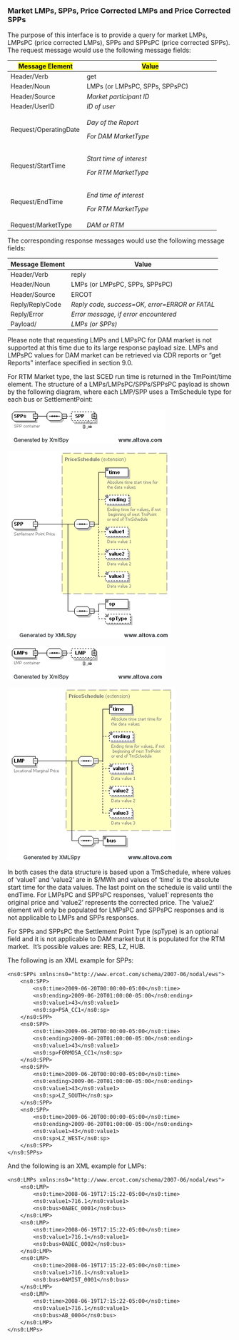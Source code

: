 ### Market LMPs, SPPs, Price Corrected LMPs and Price Corrected SPPs 

The purpose of this interface is to provide a query for market LMPs,
LMPsPC (price corrected LMPs), SPPs and SPPsPC (price corrected SPPs).
The request message would use the following message fields:

<table>
<colgroup>
<col style="width: 36%" />
<col style="width: 63%" />
</colgroup>
<thead>
<tr class="header">
<th><mark>Message Element</mark></th>
<th><mark>Value</mark></th>
</tr>
</thead>
<tbody>
<tr class="odd">
<td>Header/Verb</td>
<td>get</td>
</tr>
<tr class="even">
<td>Header/Noun</td>
<td>LMPs (or LMPsPC, SPPs, SPPsPC)</td>
</tr>
<tr class="odd">
<td>Header/Source</td>
<td><em>Market participant ID</em></td>
</tr>
<tr class="even">
<td>Header/UserID</td>
<td><em>ID of user</em></td>
</tr>
<tr class="odd">
<td>Request/OperatingDate</td>
<td><p><em>Day of the Report</em></p>
<p><em>For DAM MarketType</em></p></td>
</tr>
<tr class="even">
<td>Request/StartTime</td>
<td><p><em>Start time of interest</em></p>
<p><em>For RTM MarketType</em></p></td>
</tr>
<tr class="odd">
<td>Request/EndTime</td>
<td><p><em>End time of interest</em></p>
<p><em>For RTM MarketType</em></p></td>
</tr>
<tr class="even">
<td>Request/MarketType</td>
<td><em>DAM or RTM</em></td>
</tr>
</tbody>
</table>

The corresponding response messages would use the following message
fields:

| <span class="mark">Message Element</span> | <span class="mark">Value</span>                |
|-------------------------------------------|------------------------------------------------|
| Header/Verb                               | reply                                          |
| Header/Noun                               | LMPs (or LMPsPC, SPPs, SPPsPC)                 |
| Header/Source                             | ERCOT                                          |
| Reply/ReplyCode                           | *Reply code, success=OK, error=ERROR or FATAL* |
| Reply/Error                               | *Error message, if error encountered*          |
| Payload/                                  | *LMPs (or SPPs)*                               |

Please note that requesting LMPs and LMPsPC for DAM market is not
supported at this time due to its large response payload size. LMPs
and LMPsPC values for DAM market can be retrieved via CDR reports or
“get Reports” interface specified in section 9.0.

For RTM Market type, the last SCED run time is returned in the
TmPoint/time element. The structure of a LMPs/LMPsPC/SPPs/SPPsPC
payload is shown by the following diagram, where each LMP/SPP uses a
TmSchedule type for each bus or SettlementPoint:

![SPPs Structure](../Images/SPPs_Structure.png)

![SPP Structure](../Images/SPP_Structure.png)

![LMPs Structure](../Images/LMPs_Structure.png)

![LMP Structure](../Images/LMP_Structure.png)

In both cases the data structure is based upon a TmSchedule, where
values of ‘value1’ and ‘value2’ are in \$/MWh and values of ‘time’ is
the <span class="mark">absolute start time for the data values</span>.
The last point on the schedule is valid until the endTime. For LMPsPC
and SPPsPC responses, ‘value1’ represents the original price and
‘value2’ represents the corrected price. The ‘value2’ element will
only be populated for LMPsPC and SPPsPC responses and is not
applicable to LMPs and SPPs responses.

For SPPs and SPPsPC the Settlement Point Type (spType) is an optional
field and it is not applicable to DAM market but it is populated for
the RTM market.  It’s possible values are: RES, LZ, HUB.

The following is an XML example for SPPs:

~~~
<ns0:SPPs xmlns:ns0="http://www.ercot.com/schema/2007-06/nodal/ews">
    <ns0:SPP>
        <ns0:time>2009-06-20T00:00:00-05:00</ns0:time>
        <ns0:ending>2009-06-20T01:00:00-05:00</ns0:ending>
        <ns0:value1>43</ns0:value1>
        <ns0:sp>PSA_CC1</ns0:sp>
    </ns0:SPP>
    <ns0:SPP>
        <ns0:time>2009-06-20T00:00:00-05:00</ns0:time>
        <ns0:ending>2009-06-20T01:00:00-05:00</ns0:ending>
        <ns0:value1>43</ns0:value1>
        <ns0:sp>FORMOSA_CC1</ns0:sp>
    </ns0:SPP>
    <ns0:SPP>
        <ns0:time>2009-06-20T00:00:00-05:00</ns0:time>
        <ns0:ending>2009-06-20T01:00:00-05:00</ns0:ending>
        <ns0:value1>43</ns0:value1>
        <ns0:sp>LZ_SOUTH</ns0:sp>
    </ns0:SPP>
    <ns0:SPP>
        <ns0:time>2009-06-20T00:00:00-05:00</ns0:time>
        <ns0:ending>2009-06-20T01:00:00-05:00</ns0:ending>
        <ns0:value1>43</ns0:value1>
        <ns0:sp>LZ_WEST</ns0:sp>
    </ns0:SPP>
</ns0:SPPs>
~~~

And the following is an XML example for LMPs:

~~~
<ns0:LMPs xmlns:ns0="http://www.ercot.com/schema/2007-06/nodal/ews">
    <ns0:LMP>
        <ns0:time>2008-06-19T17:15:22-05:00</ns0:time>
        <ns0:value1>716.1</ns0:value1>
        <ns0:bus>0ABEC_0001</ns0:bus>
    </ns0:LMP>
    <ns0:LMP>
        <ns0:time>2008-06-19T17:15:22-05:00</ns0:time>
        <ns0:value1>716.1</ns0:value1>
        <ns0:bus>0ABEC_0002</ns0:bus>
    </ns0:LMP>
    <ns0:LMP>
        <ns0:time>2008-06-19T17:15:22-05:00</ns0:time>
        <ns0:value1>716.1</ns0:value1>
        <ns0:bus>0AMIST_0001</ns0:bus>
    </ns0:LMP>
    <ns0:LMP>
        <ns0:time>2008-06-19T17:15:22-05:00</ns0:time>
        <ns0:value1>716.1</ns0:value1>
        <ns0:bus>AB_0004</ns0:bus>
    </ns0:LMP>
</ns0:LMPs>
~~~
